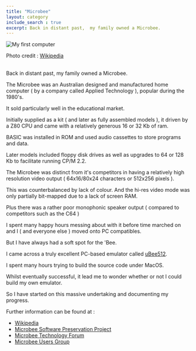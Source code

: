 ```yaml
---
title: "Microbee"
layout: category
include_search : true
excerpt: Back in distant past,  my family owned a Microbee. 
---
```


![My first computer](/assets/images/Microbee32K_IC.png "Microbee screenshot")

Photo credit : [Wikipedia](https://en.wikipedia.org/wiki/MicroBee "Wikipedia")

\
Back in distant past,  my family owned a Microbee. 

The Microbee was an Australian designed and manufactured home computer ( by a company called Applied Technology ), popular during the 1980's.  

It sold particularly well in the educational market.

Initially supplied as a kit ( and later as fully assembled models ),  it driven by a Z80 CPU and came with a relatively generous 16 or 32 Kb of ram.

BASIC was installed in ROM and used audio cassettes to store programs and data. 

Later models included floppy disk drives as well as upgrades to 64 or 128 Kb to facilitate running CP/M 2.2.

The Microbee was distinct from it's competitors in having a relatively high resolution video output ( 64x16/80x24 characters or 512x256 pixels ).

This was counterbalanced by lack of colour.  And the hi-res video mode was only partially bit-mapped due to a lack of screen RAM.

Plus there was a rather poor monophonic speaker output ( compared to competitors such as the C64 )
 
I spent many happy hours messing about with it before time marched on and I ( and everyone else ) moved onto PC compatibles.

But I have always had a soft spot for the 'Bee.

I came across a truly excellent PC-based emulator called [uBee512](https://www.microbee-mspp.org/repository/ "Microbee Software Preservation Project Repository").

I spent many hours trying to build the source code under MacOS.  

Whilst eventually successful, it lead me to wonder whether or not I could build my own emulator.

So I have started on this massive undertaking and documenting my progress.

Further information can be found at :

- [Wikipedia](https://en.wikipedia.org/wiki/MicroBee "Wikipedia")
- [Microbee Software Preservation Project](https://microbee-mspp.org/forum/index.php "Microbee Software Preservation Project")
- [Microbee Technology Forum](https://microbeetechnology.com.au/forum/ "Microbee Technology Forum")
- [Microbee Users Group](https://www.facebook.com/groups/100158753790849/ "Microbee Users Group")

